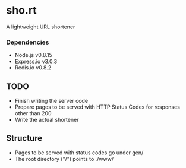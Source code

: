 sho.rt
======

A lightweight URL shortener

### Dependencies
* Node.js v0.8.15
* Express.io v3.0.3
* Redis.io v0.8.2

## TODO
* Finish writing the server code
* Prepare pages to be served with HTTP Status Codes for responses other than 200
* Write the actual shortener

## Structure
* Pages to be served with status codes go under gen/
* The root directory ("/") points to ./www/ 
